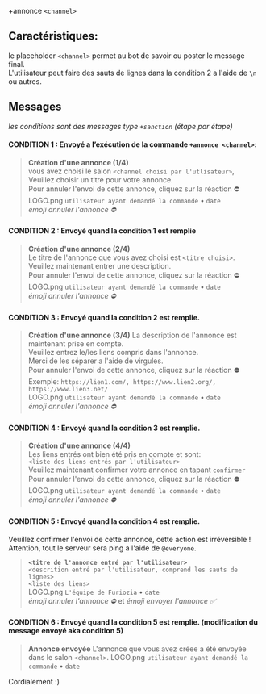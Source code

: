 +annonce `<channel>`  

## **Caractéristiques:**  
le placeholder `<channel>` permet au bot de savoir ou poster le message final.  
L'utilisateur peut faire des sauts de lignes dans la condition 2 a l'aide de `\n` ou autres.

## **Messages**  
*les conditions sont des messages type `+sanction` (étape par étape)*  
#### CONDITION 1 : Envoyé a l’exécution de la commande `+annonce <channel>`:  
> **Création d'une annonce (1/4)**  
> vous avez choisi le salon `<channel choisi par l'utlisateur>`,  
> Veuillez choisir un titre pour votre annonce.  
> Pour annuler l'envoi de cette annonce, cliquez sur la réaction :no_entry:  
> LOGO.png `utilisateur ayant demandé la commande` • `date`  
*émoji annuler l'annonce :no_entry:*  

#### CONDITION 2 : Envoyé quand la condition 1 est remplie
> **Création d'une annonce (2/4)**  
> Le titre de l'annonce que vous avez choisi est `<titre choisi>`.  
> Veuillez maintenant entrer une description.  
> Pour annuler l'envoi de cette annonce, cliquez sur la réaction :no_entry:  
> LOGO.png `utilisateur ayant demandé la commande` • `date`  
*émoji annuler l'annonce :no_entry:*  

#### CONDITION 3 : Envoyé quand la condition 2 est remplie.  
> **Création d'une annonce (3/4)** 
> La description de l'annonce est maintenant prise en compte.  
> Veuillez entrez le/les liens compris dans l'annonce.  
> Merci de les séparer a l'aide de virgules.  
> Pour annuler l'envoi de cette annonce, cliquez sur la réaction :no_entry:  
> Exemple: `https://lien1.com/, https://www.lien2.org/, https://www.lien3.net/`  
> LOGO.png `utilisateur ayant demandé la commande` • `date`  
*émoji annuler l'annonce :no_entry:*  

#### CONDITION 4 : Envoyé quand la condition 3 est remplie.  
> **Création d'une annonce (4/4)**  
> Les liens entrés ont bien été pris en compte et sont:  
> `<liste des liens entrés par l'utilisateur>`  
> Veuillez maintenant confirmer votre annonce en tapant `confirmer`  
> Pour annuler l'envoi de cette annonce, cliquez sur la réaction :no_entry:  
> LOGO.png `utilisateur ayant demandé la commande` • `date`  
*émoji annuler l'annonce :no_entry:*  

#### CONDITION 5 : Envoyé quand la condition 4 est remplie.  
Veuillez confirmer l'envoi de cette annonce, cette action est irréversible !
Attention, tout le serveur sera ping a l'aide de `@everyone`.
> **`<titre de l'annonce entré par l'utilisateur>`**  
> `<descrition entré par l'utilisateur, comprend les sauts de lignes>`  
> `<liste des liens>`  
> LOGO.png `L'équipe de Furiozia` • `date`  
*émoji annuler l'annonce :no_entry:* et *émoji envoyer l'annonce :white_check_mark:*

#### CONDITION 6 : Envoyé quand la condition 5 est remplie. (modification du message envoyé aka condition 5)
> **Annonce envoyée**
> L'annonce que vous avez créee a été envoyée dans le salon `<channel>`.
> LOGO.png `utilisateur ayant demandé la commande` • `date`  

Cordialement :)
